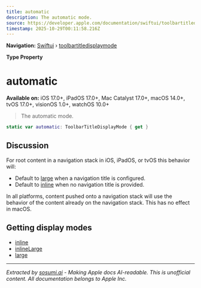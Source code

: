 ```yaml
---
title: automatic
description: The automatic mode.
source: https://developer.apple.com/documentation/swiftui/toolbartitledisplaymode/automatic
timestamp: 2025-10-29T00:11:58.216Z
---
```


**Navigation:** [Swiftui](/documentation/swiftui) › [toolbartitledisplaymode](/documentation/swiftui/toolbartitledisplaymode)

**Type Property**

# automatic

**Available on:** iOS 17.0+, iPadOS 17.0+, Mac Catalyst 17.0+, macOS 14.0+, tvOS 17.0+, visionOS 1.0+, watchOS 10.0+

> The automatic mode.

```swift
static var automatic: ToolbarTitleDisplayMode { get }
```

## Discussion

For root content in a navigation stack in iOS, iPadOS, or tvOS this behavior will:

- Default to [large](/documentation/swiftui/toolbartitledisplaymode/large) when a navigation title is configured.
- Default to [inline](/documentation/swiftui/toolbartitledisplaymode/inline) when no navigation title is provided.

In all platforms, content pushed onto a navigation stack will use the behavior of the content already on the navigation stack. This has no effect in macOS.

## Getting display modes

- [inline](/documentation/swiftui/toolbartitledisplaymode/inline)
- [inlineLarge](/documentation/swiftui/toolbartitledisplaymode/inlinelarge)
- [large](/documentation/swiftui/toolbartitledisplaymode/large)

---

*Extracted by [sosumi.ai](https://sosumi.ai) - Making Apple docs AI-readable.*
*This is unofficial content. All documentation belongs to Apple Inc.*
